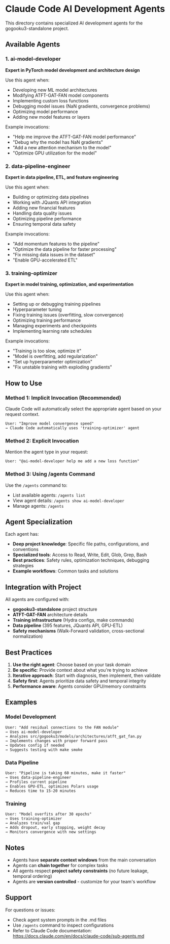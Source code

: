 # Claude Code AI Development Agents

This directory contains specialized AI development agents for the gogooku3-standalone project.

## Available Agents

### 1. ai-model-developer
**Expert in PyTorch model development and architecture design**

Use this agent when:
- Developing new ML model architectures
- Modifying ATFT-GAT-FAN model components
- Implementing custom loss functions
- Debugging model issues (NaN gradients, convergence problems)
- Optimizing model performance
- Adding new model features or layers

Example invocations:
- "Help me improve the ATFT-GAT-FAN model performance"
- "Debug why the model has NaN gradients"
- "Add a new attention mechanism to the model"
- "Optimize GPU utilization for the model"

### 2. data-pipeline-engineer
**Expert in data pipeline, ETL, and feature engineering**

Use this agent when:
- Building or optimizing data pipelines
- Working with JQuants API integration
- Adding new financial features
- Handling data quality issues
- Optimizing pipeline performance
- Ensuring temporal data safety

Example invocations:
- "Add momentum features to the pipeline"
- "Optimize the data pipeline for faster processing"
- "Fix missing data issues in the dataset"
- "Enable GPU-accelerated ETL"

### 3. training-optimizer
**Expert in model training, optimization, and experimentation**

Use this agent when:
- Setting up or debugging training pipelines
- Hyperparameter tuning
- Fixing training issues (overfitting, slow convergence)
- Optimizing training performance
- Managing experiments and checkpoints
- Implementing learning rate schedules

Example invocations:
- "Training is too slow, optimize it"
- "Model is overfitting, add regularization"
- "Set up hyperparameter optimization"
- "Fix unstable training with exploding gradients"

## How to Use

### Method 1: Implicit Invocation (Recommended)
Claude Code will automatically select the appropriate agent based on your request context.

```
User: "Improve model convergence speed"
→ Claude Code automatically uses 'training-optimizer' agent
```

### Method 2: Explicit Invocation
Mention the agent type in your request:

```
User: "@ai-model-developer help me add a new loss function"
```

### Method 3: Using /agents Command
Use the `/agents` command to:
- List available agents: `/agents list`
- View agent details: `/agents show ai-model-developer`
- Manage agents: `/agents`

## Agent Specialization

Each agent has:
- **Deep project knowledge**: Specific file paths, configurations, and conventions
- **Specialized tools**: Access to Read, Write, Edit, Glob, Grep, Bash
- **Best practices**: Safety rules, optimization techniques, debugging strategies
- **Example workflows**: Common tasks and solutions

## Integration with Project

All agents are configured with:
- **gogooku3-standalone** project structure
- **ATFT-GAT-FAN** architecture details
- **Training infrastructure** (Hydra configs, make commands)
- **Data pipeline** (395 features, JQuants API, GPU-ETL)
- **Safety mechanisms** (Walk-Forward validation, cross-sectional normalization)

## Best Practices

1. **Use the right agent**: Choose based on your task domain
2. **Be specific**: Provide context about what you're trying to achieve
3. **Iterative approach**: Start with diagnosis, then implement, then validate
4. **Safety first**: Agents prioritize data safety and temporal integrity
5. **Performance aware**: Agents consider GPU/memory constraints

## Examples

### Model Development
```
User: "Add residual connections to the FAN module"
→ Uses ai-model-developer
→ Analyzes src/gogooku3/models/architectures/atft_gat_fan.py
→ Implements changes with proper forward pass
→ Updates config if needed
→ Suggests testing with make smoke
```

### Data Pipeline
```
User: "Pipeline is taking 60 minutes, make it faster"
→ Uses data-pipeline-engineer
→ Profiles current pipeline
→ Enables GPU-ETL, optimizes Polars usage
→ Reduces time to 15-20 minutes
```

### Training
```
User: "Model overfits after 30 epochs"
→ Uses training-optimizer
→ Analyzes train/val gap
→ Adds dropout, early stopping, weight decay
→ Monitors convergence with new settings
```

## Notes

- Agents have **separate context windows** from the main conversation
- Agents can **chain together** for complex tasks
- All agents respect **project safety constraints** (no future leakage, temporal ordering)
- Agents are **version controlled** - customize for your team's workflow

## Support

For questions or issues:
- Check agent system prompts in the .md files
- Use `/agents` command to inspect configurations
- Refer to Claude Code documentation: https://docs.claude.com/en/docs/claude-code/sub-agents.md
